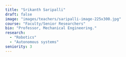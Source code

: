 ```yaml
---
title: "Srikanth Saripalli"
draft: false
image: "images/teachers/saripalli-image-225x300.jpg"
course: "Faculty/Senior Researchers"
bio: "Professor, Mechanical Engineering."
research:
  - "Robotics"
  - "Autonomous systems"
seniority: 3
---
```


